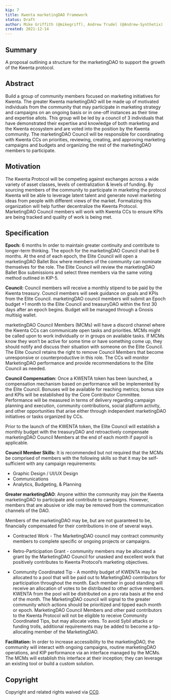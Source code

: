 ```yaml
---
kip: 7
title: Kwenta marketingDAO Framework
status: Draft
author: Mike Griffith (@mikegriff), Andrew Trudel (@Andrew-Synthetix)
created: 2021-12-14
---
```


## Summary

A proposal outlining a structure for the marketingDAO to support the growth of the Kwenta protocol.
## Abstract

Build a group of community members focused on marketing initiatives for Kwenta. The greater Kwenta marketingDAO will be made up of motivated individuals from the community that may participate in marketing strategy and campaigns on an ongoing basis or in one-off instances as their time and expertise allots. This group will be led by a council of 3 individuals that have demonstrated their expertise and knowledge of both marketing and the Kwenta ecosystem and are voted into the position by the Kwenta community. The marketingDAO Council will be responsible for coordinating with Kwenta CCs on priorities, reviewing, creating, and approving marketing campaigns and budgets and organizing the rest of the marketingDAO members to participate. 
## Motivation

The Kwenta Protocol will be competing against exchanges across a wide variety of asset classes, levels of centralization & levels of funding. By sourcing members of the community to participate in marketing the protocol Kwenta will be able to leverage latent talent and generate novel marketing ideas from people with different views of the market. 
Formalizing this organization will help further decentralize the Kwenta Protocol. MarketingDAO Council members will work with Kwenta CCs to ensure KPIs are being tracked and quality of work is being met. 
## Specification

**Epoch:** 6 months In order to maintain greater continuity and contribute to longer-term thinking. The epoch for the marketingDAO Council shall be 6 months. At the end of each epoch, the Elite Council will open a marketingDAO Ballet Box where members of the community can nominate themselves for the role. The Elite Council will review the marketingDAO Ballet Box submissions and select three members via the same voting method outlined in KIP-5.

**Council:** Council members will receive a monthly stipend to be paid by the Kwenta treasury. Council members will seek guidance on goals and KPIs from the Elite Council. marketingDAO council members will submit an Epoch budget +1 month to the Elite Council and treasuryDAO within the first 30 days after an epoch begins. Budget will be managed through a Gnosis multisig wallet. 

marketingDAO Council Members (MCMs) will have a discord channel where the Kwenta CCs can communicate open tasks and priorities. MCMs might be called upon to work individually or in groups on available tasks. If MCMs know they won’t be active for some time or have something come up, they should notify and discuss their situation with someone on the Elite Council. The Elite Council retains the right to remove Council Members that become unresponsive or counterproductive in this role. The CCs will monitor MarketingDAO performance and provide recommendations to the Elite Council as needed.

**Council Compensation:** Once a KWENTA token has been launched, a compensation mechanism based on performance will be implemented by the Elite Council. Bonuses will be available for reaching metrics; bonus size and KPIs will be established by the Core Contributor Committee. Performance will be measured in terms of delivery regarding campaign planning and execution, community contributions, social platform activity, and other opportunities that arise either through independent marketingDAO initiatives or tasks organized by CCs. 

Prior to the launch of the KWENTA token, the Elite Council will establish a monthly budget with the treasuryDAO and retroactively compensate marketingDAO Council Members at the end of each month if payroll is applicable. 


**Council Member Skills:** It is recommended but not required that the MCMs be comprised of members with the following skills so that it may be self-sufficient with any campaign requirements: 

- Graphic Design / UI/UX Design
- Communications
- Analytics, Budgeting, & Planning

**Greater marketingDAO**: Anyone within the community may join the Kwenta marketingDAO to participate and contribute to campaigns. However, members that are abusive or idle may be removed from the communication channels of the DAO. 

Members of the marketingDAO may be, but are not guaranteed to be, financially compensated for their contributions in one of several ways. 

- Contracted Work - The MarketingDAO council may contract community members to complete specific or ongoing projects or campaigns. 

- Retro-Participation Grant - community members may be allocated a grant by the MarketingDAO Council for unasked and excellent work that positively contributes to Kwenta Protocol’s marketing objectives. 

- Community Coordinated Tip - A monthly budget of KWENTA may be allocated to a pool that will be paid out to MarketingDAO contributors for participation throughout the month. Each member in good standing will receive an allocation of votes to be distributed to other active members. KWENTA from the pool will be distributed on a pro rata basis at the end of the month. The MarketingDAO council will signal to the greater community which actions should be prioritized and tipped each month or epoch. MarketingDAO Council Members and other paid contributors to the Kwenta Protocol will not be eligible to receive Community Coordinated Tips, but may allocate votes. To avoid Sybil attacks or funding trolls, additional requirements may be added to become a tip-allocating member of the MarketingDAO.

**Facilitation:** In order to increase accessibility to the marketingDAO, the community will interact with ongoing campaigns, routine marketingDAO operations, and KIP performance via an interface managed by the MCMs. The MCMs will establish this interface at their inception; they can leverage an existing tool or build a custom solution.

## Copyright

Copyright and related rights waived via [CC0](https://creativecommons.org/publicdomain/zero/1.0/).
